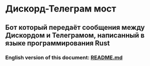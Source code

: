 # Дискорд-Телеграм мост

## Бот который передаёт сообщения между Дискордом и Телеграмом, написанный в языке программирования Rust

### English version of this document: [README.md](/README.md)
